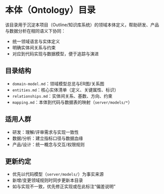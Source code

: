 # 本体（Ontology）目录

该目录用于沉淀本项目（Outline/知识库系统）的领域本体定义，帮助研发、产品与数据分析在相同语义下协同：

- 统一领域语言与实体定义
- 明确实体间关系与约束
- 对应到代码实现与数据模型，便于追踪与演进

## 目录结构
- `domain-model.md`：领域模型总览与ER图/关系图
- `entities.md`：核心实体清单（定义、关键属性、标识）
- `relationships.md`：实体间关系、基数、方向、约束
- `mapping.md`：本体到代码与数据表的映射（`server/models/*`）

## 适用人群
- 研发：理解/评审需求与实现一致性
- 数据/分析：建立指标口径与数据血缘
- 产品/设计：统一概念与交互/权限规则

## 更新约定
- 优先以代码模型（`server/models/`）为事实来源
- 新增/变更领域规则时同步更新本目录
- 如与实现不一致，优先修正实现或在此标注“偏差说明”
